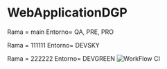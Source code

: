 # WebApplicationDGP 
Rama = main 
Entorno= QA, PRE, PRO

Rama = 111111
Entorno= DEVSKY

Rama = 222222
Entorno= DEVGREEN
![WorkFlow CI](https://github.com/DavidGonzalezTR/WebApplicationDGP/actions/workflows/main.yml/badge.svg)
